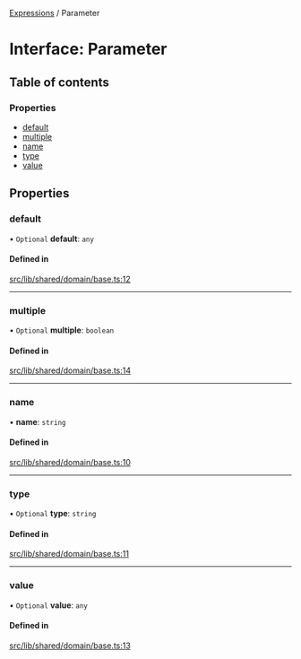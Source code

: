 [Expressions](../README.md) / Parameter

# Interface: Parameter

## Table of contents

### Properties

- [default](Parameter.md#default)
- [multiple](Parameter.md#multiple)
- [name](Parameter.md#name)
- [type](Parameter.md#type)
- [value](Parameter.md#value)

## Properties

### default

• `Optional` **default**: `any`

#### Defined in

[src/lib/shared/domain/base.ts:12](https://github.com/FlavioLionelRita/3xpr/blob/6ae12c6/src/lib/shared/domain/base.ts#L12)

___

### multiple

• `Optional` **multiple**: `boolean`

#### Defined in

[src/lib/shared/domain/base.ts:14](https://github.com/FlavioLionelRita/3xpr/blob/6ae12c6/src/lib/shared/domain/base.ts#L14)

___

### name

• **name**: `string`

#### Defined in

[src/lib/shared/domain/base.ts:10](https://github.com/FlavioLionelRita/3xpr/blob/6ae12c6/src/lib/shared/domain/base.ts#L10)

___

### type

• `Optional` **type**: `string`

#### Defined in

[src/lib/shared/domain/base.ts:11](https://github.com/FlavioLionelRita/3xpr/blob/6ae12c6/src/lib/shared/domain/base.ts#L11)

___

### value

• `Optional` **value**: `any`

#### Defined in

[src/lib/shared/domain/base.ts:13](https://github.com/FlavioLionelRita/3xpr/blob/6ae12c6/src/lib/shared/domain/base.ts#L13)
